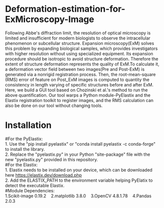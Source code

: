 # Deformation-estimation-for-ExMicroscopy-Image
Following Abbe's diffraction limit, the resolution of optical microscopy is limited and insufficient for modern biologists to observe the intracellular phenomenon or subcellular structure. Expansion microscopy(ExM) solves this problem by expanding biological samples, which provides investigators with higher resolution without using specialized equipment. Its expansion procedure should be isotropic to avoid structure deformation. Therefore the extent of structure deformation represents the quality of ExM.To calculate it, a deformation vector field between two images(Pre and Post-ExM) is generated via a nonrigid registration process. Then, the root-mean-square (RMS) error of feature on Post_ExM images is computed to quantity the consistency in length varying of specific structures before and after ExM. Here, we build a GUI tool based on Chozinski et al.'s method to run the above quantification. Our tool warps a Python module-PyElastix and the Elastix registration toolkit to register images, and the RMS calculation can also be done on our tool without changing tools.

# Installation
#For the PyElastix:    
    1.  Use the "pip install pyelastix" or "conda install pyelastix -c conda-forge" to install the library.          
    2.  Replace the "pyelastix.py" in your Python "site-package" file with the new "pyelastix.py" provided in this repository.        
#For the Elastix:     
    1.  Elastix needs to be installed on your device, which can be downloaded here https://elastix.dev/download.php        
    2.  Add the ELASTIX_PATH to the environment variable helping PyElatix to detect the executable Elastix.      
#Module Dependencies:      
    1.Scikit-image 0.19.2&nbsp;&nbsp;&nbsp;&nbsp;2.matplotlib 3.8.0&nbsp;&nbsp;&nbsp;&nbsp;3.OpenCV 4.8.1.78&nbsp;&nbsp;&nbsp;&nbsp;4.Pandas 2.0.3






